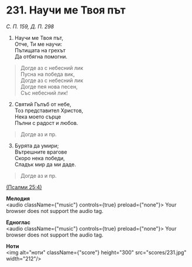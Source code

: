 # 231. Научи ме Твоя път  

*С. П. 159, Д. П. 298*  

1. Научи ме Твоя път,  
Отче, Ти ме научи:  
Пътищата на грехът  
Да отбягна помогни.  

> Догде аз с небесний лик  
> Пусна на победа вик,  
> Догде аз с небесний лик  
> Догде пея нова песен,  
> Със небесний лик!  

2. Святий Гълъб от небе,  
Тоз представител Христов,  
Нека моето сърце  
Пълни с радост и любов.  

> Догде аз и пр.  

3. Бурята да умири;  
Вътрешните врагове  
Скоро нека победи,  
Сладък мир да ми даде.  

> Догде аз и пр.  

[(Псалми 25:4)](http://biblia.bg/index.php?k=19&g=25&s=4)  

__Мелодия__  
<audio className={"music"} controls={true} preload={"none"}><source src="mp3/231.mp3" type="audio/mpeg"/>
Your browser does not support the audio tag.
</audio>  

__Едноглас__  
<audio className={"music"} controls={true} preload={"none"}><source src="transp/231.mp3" type="audio/mpeg"/>
Your browser does not support the audio tag.
</audio>  

__Ноти__  
<img alt="ноти" className={"score"} height="300" src="scores/231.jpg" width="212"/>
